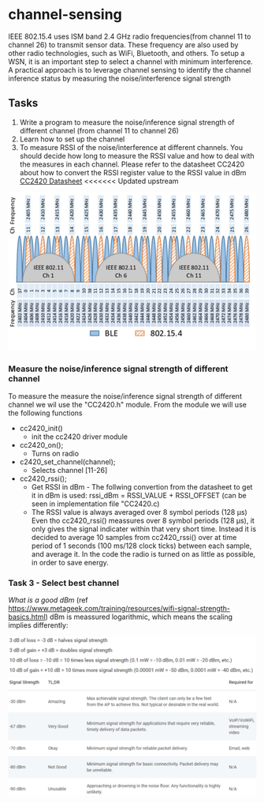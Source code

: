 # channel-sensing #

IEEE 802.15.4 uses ISM band 2.4 GHz radio frequencies(from channel 11 to channel 26) to transmit sensor
data. These frequency are also used by other radio technologies, such as WiFi, Bluetooth, and others. To
setup a WSN, it is an important step to select a channel with minimum interference. A practical approach
is to leverage channel sensing to identify the channel inference status by measuring the
noise/interference signal strength

## Tasks
1. Write a program to measure the noise/inference signal strength of different channel (from channel
11 to channel 26)
2. Learn how to set up the channel 
3. To measure RSSI of the noise/interference at different channels. You should decide how long to
measure the RSSI value and how to deal with the measures in each channel. Please refer to the
datasheet CC2420 about how to convert the RSSI register value to the RSSI value in dBm
[CC2420 Datasheet](https://www.ti.com/product/CC2420)
<<<<<<< Updated upstream

![Screenshot](images/channels.PNG)

### Measure the noise/inference signal strength of different channel
To measure the measure the noise/inference signal strength of different channel we wil use the "CC2420.h" module. From the module we will use the following functions
*  cc2420_init()            
    * init the cc2420 driver module
*  cc2420_on();
    * Turns on radio
*  c2420_set_channel(channel);
    * Selects channel [11-26]
*  cc2420_rssi();              
    * Get RSSI in dBm - The follwing convertion from the datasheet to get it in dBm is used: rssi_dBm = RSSI_VALUE + RSSI_OFFSET (can be seen in implementation file "CC2420.c)
    * The RSSI value is always averaged over 8 symbol periods (128 μs)
Even tho cc2420_rssi() meassures over 8 symbol periods (128 μs), it only gives the signal indicater within that very short time. Instead it is decided to average 10 samples from cc2420_rssi() over at time period of 1 seconds (100 ms/128 clock ticks) between each sample, and average it. In the code the radio is turned on as little as possible, in order to save energy.

### Task 3 - Select best channel

*What is a good dBm* (ref https://www.metageek.com/training/resources/wifi-signal-strength-basics.html)
dBm is meassured logarithmic, which means the scaling implies differently:

![Screenshot](images/dBmRules.PNG)
![Screenshot](images/quality.PNG)






